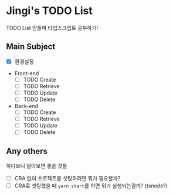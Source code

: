 # Jingi's TODO List

TODO List 만들며 타입스크립트 공부하기!

## Main Subject

- [x] 환경설정
- Front-end
  - [ ] TODO Create
  - [ ] TODO Retrieve
  - [ ] TODO Update
  - [ ] TODO Delete
- Back-end
  - [ ] TODO Create
  - [ ] TODO Retrieve
  - [ ] TODO Update
  - [ ] TODO Delete

## Any others

하다보니 알아보면 좋을 것들

- [ ] CRA 없이 프로젝트를 셋팅하려면 뭐가 필요할까?
- [ ] CRA로 셋팅했을 때 `yarn start`를 하면 뭐가 실행되는걸까? (tsnode?)

